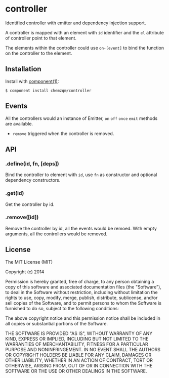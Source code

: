 
# controller

  Identified controller with emitter and dependency injection support.

  A controller is mapped with an element with `id` identifier and the `el` attribute of controller point to that element.

  The elements within the controller could use `on-[event]` to bind the function on the controller to the element.

## Installation

  Install with [component(1)](http://component.io):

    $ component install chemzqm/controller

## Events

  All the controllers would an instance of Emitter, `on` `off` `once` `emit` methods are available.

  * `remove` triggered when the controller is removed.

## API

### .define(id, fn, [deps])

Bind the controller to element with `id`, use `fn` as constructor and optional dependency constructors.

### .get(id)

Get the controller by id.

### .remove([id])

Remove the controller by id, all the events would be remoed.
With empty arguments, all the controllers would be removed.

## License

  The MIT License (MIT)

  Copyright (c) 2014 <copyright holders>

  Permission is hereby granted, free of charge, to any person obtaining a copy
  of this software and associated documentation files (the "Software"), to deal
  in the Software without restriction, including without limitation the rights
  to use, copy, modify, merge, publish, distribute, sublicense, and/or sell
  copies of the Software, and to permit persons to whom the Software is
  furnished to do so, subject to the following conditions:

  The above copyright notice and this permission notice shall be included in
  all copies or substantial portions of the Software.

  THE SOFTWARE IS PROVIDED "AS IS", WITHOUT WARRANTY OF ANY KIND, EXPRESS OR
  IMPLIED, INCLUDING BUT NOT LIMITED TO THE WARRANTIES OF MERCHANTABILITY,
  FITNESS FOR A PARTICULAR PURPOSE AND NONINFRINGEMENT. IN NO EVENT SHALL THE
  AUTHORS OR COPYRIGHT HOLDERS BE LIABLE FOR ANY CLAIM, DAMAGES OR OTHER
  LIABILITY, WHETHER IN AN ACTION OF CONTRACT, TORT OR OTHERWISE, ARISING FROM,
  OUT OF OR IN CONNECTION WITH THE SOFTWARE OR THE USE OR OTHER DEALINGS IN
  THE SOFTWARE.
